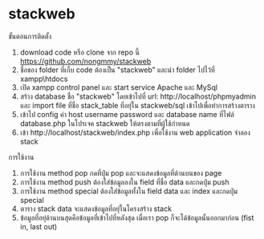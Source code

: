 # stackweb

ขั้นตอนการติดตั้ง 
1. download code หรือ clone จาก repo นี้ https://github.com/nongmmy/stackweb
2. ชื่อของ folder ที่เก็บ code ต้องเป็น "stackweb" และนำ folder ไปไว้ที่ xampp\htdocs
3. เปิด xampp control panel และ start service Apache และ MySql 
4. สร้าง database  ชื่อ "stackweb" โดยเข้าไปที่ url: http://localhost/phpmyadmin และ import file ที่ชื่อ stack_table ที่อยุ่ใน stackweb/sql เข้าไปเพื่อทำการสร้างตาราง
5. เข้าไป config ค่า host username password และ database name ที่ไฟล์ database.php ในโปรเจค stackweb ให้ตรงตามที่ผู้ใช้กำหนด
6. เข้า http://localhost/stackweb/index.php เพื่อใช้งาน web application จำลอง stack



การใช้งาน
1. การใช้งาน method pop กดที่ปุ่ม pop และจะแสดงข้อมูลที่ด้านบนของ page
2. การใช้งาน method push ต้องใส่ข้อมูลลงใน field ที่ชื่อ data และกดปุ่ม push
3. การใช้งาน method special ต้องใส่ข้อมูลทั้งใน field data และ index และกดปุ่ม special
4. ตาราง stack data จะแสดงข้อมูลที่อยุ่ในโครงสร้าง stack 
5. ข้อมูลที่อยุ่ด้านบนสุดคือข้อมูลที่เข้าไปที่หลังสุด เมื่อเรา pop ก็จะได้ข้อมูลนั้นออกมาก่อน (fist in, last out)

